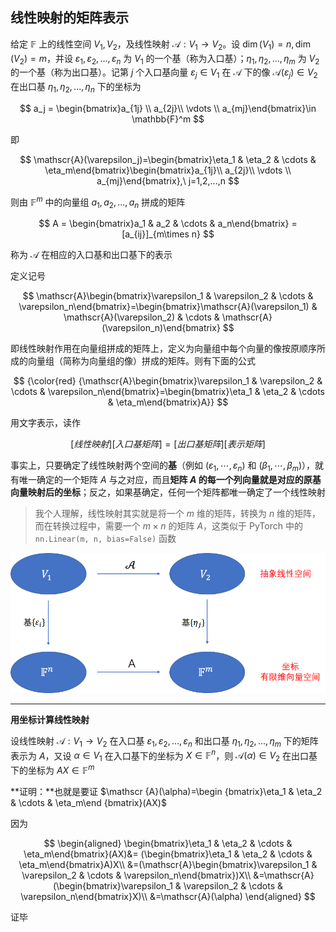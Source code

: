 ## 线性映射的矩阵表示

给定 $\mathbb {F}$ 上的线性空间 $V_1, V_2$，及线性映射 $\mathscr {A}:V_1\to V_2$。设 $\dim (V_1)=n, \dim (V_2)=m$，并设 $\varepsilon_1,\varepsilon_2,...,\varepsilon_n$ 为 $V_1$ 的一个基（称为入口基）；$\eta_1, \eta_2,...,\eta_m$ 为 $V_2$ 的一个基（称为出口基）。记第 $j$ 个入口基向量 $\varepsilon_j \in V_1$ 在 $\mathscr {A}$ 下的像 $\mathscr {A}(\varepsilon_j)\in V_2$ 在出口基 $\eta_1, \eta_2,...,\eta_n$ 下的坐标为

$$
a_j = \begin{bmatrix}a_{1j} \\ a_{2j}\\ \vdots \\ a_{mj}\end{bmatrix}\in \mathbb{F}^m
$$

即

$$
\mathscr{A}(\varepsilon_j)=\begin{bmatrix}\eta_1 & \eta_2 & \cdots & \eta_m\end{bmatrix}\begin{bmatrix}a_{1j}\\ a_{2j}\\ \vdots \\ a_{mj}\end{bmatrix},\ j=1,2,...,n
$$

则由 $\mathbb {F}^m$ 中的向量组 $a_1, a_2,...,a_n$ 拼成的矩阵

$$
A = \begin{bmatrix}a_1 & a_2 & \cdots & a_n\end{bmatrix} = [a_{ij}]_{m\times n}
$$

称为 $\mathscr {A}$ 在相应的入口基和出口基下的表示

定义记号

$$
\mathscr{A}\begin{bmatrix}\varepsilon_1 & \varepsilon_2 & \cdots & \varepsilon_n\end{bmatrix}=\begin{bmatrix}\mathscr{A}(\varepsilon_1) & \mathscr{A}(\varepsilon_2) & \cdots & \mathscr{A}(\varepsilon_n)\end{bmatrix}
$$

即线性映射作用在向量组拼成的矩阵上，定义为向量组中每个向量的像按原顺序所成的向量组（简称为向量组的像）拼成的矩阵。则有下面的公式

$$
{\color{red} {\mathscr{A}\begin{bmatrix}\varepsilon_1 & \varepsilon_2 & \cdots & \varepsilon_n\end{bmatrix}=\begin{bmatrix}\eta_1 & \eta_2 & \cdots & \eta_m\end{bmatrix}A}}
$$

用文字表示，读作

$$
[线性映射][入口基矩阵]=[出口基矩阵][表示矩阵]
$$

事实上，只要确定了线性映射两个空间的**基**（例如 $(\varepsilon_1,\cdots,\varepsilon_n)$ 和 $(\beta_1,\cdots,\beta_m)$），就有唯一确定的一个矩阵 $A$ 与之对应，而且**矩阵 $A$ 的每一个列向量就是对应的原基向量映射后的坐标**；反之，如果基确定，任何一个矩阵都唯一确定了一个线性映射

> 我个人理解，线性映射其实就是将一个 $m$ 维的矩阵，转换为 $n$ 维的矩阵，而在转换过程中，需要一个 $m\times n$ 的矩阵 $A$，这类似于 PyTorch 中的 `nn.Linear(m, n, bias=False)` 函数

![](./images/792497264.png)

___

**用坐标计算线性映射**

设线性映射 $\mathscr {A}:V_1\to V_2$ 在入口基 $\varepsilon_1, \varepsilon_2,...,\varepsilon_n$ 和出口基 $\eta_1, \eta_2,...,\eta_m$ 下的矩阵表示为 $A$，又设 $\alpha \in V_1$ 在入口基下的坐标为 $X \in \mathbb {F}^n$，则 $\mathscr {A}(\alpha)\in V_2$ 在出口基下的坐标为 $AX\in \mathbb {F}^m$

**证明：**也就是要证 $\mathscr {A}(\alpha)=\begin {bmatrix}\eta_1 & \eta_2 & \cdots & \eta_m\end {bmatrix}(AX)$

因为

$$
\begin{aligned}
\begin{bmatrix}\eta_1 & \eta_2 & \cdots & \eta_m\end{bmatrix}(AX)&=
(\begin{bmatrix}\eta_1 & \eta_2 & \cdots & \eta_m\end{bmatrix}A)X\\
&=(\mathscr{A}\begin{bmatrix}\varepsilon_1 & \varepsilon_2 & \cdots & \varepsilon_n\end{bmatrix})X\\
&=\mathscr{A}(\begin{bmatrix}\varepsilon_1 & \varepsilon_2 & \cdots & \varepsilon_n\end{bmatrix}X)\\
&=\mathscr{A}(\alpha)
\end{aligned}
$$

证毕 